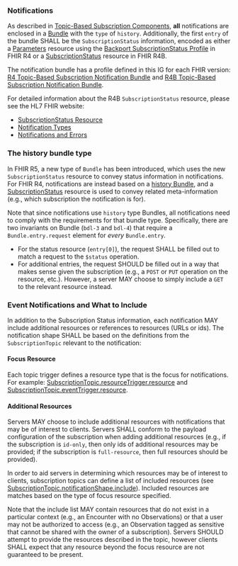 ### Notifications

As described in [Topic-Based Subscription Components](components.html#subscription-notifications), **all** notifications are enclosed in a [Bundle](http://hl7.org/fhir/bundle.html) with the `type` of `history`.  Additionally, the first `entry` of the bundle SHALL be the `SubscriptionStatus` information, encoded as either a [Parameters](http://hl7.org/fhir/R4/parameters.html) resource using the [Backport SubscriptionStatus Profile](StructureDefinition-backport-subscription-status-r4.html) in FHIR R4 or a [SubscriptionStatus](http://hl7.org/fhir/subscriptionstatus.html) resource in FHIR R4B.

The notification bundle has a profile defined in this IG for each FHIR version: [R4 Topic-Based Subscription Notification Bundle](StructureDefinition-backport-subscription-notification-r4.html) and [R4B Topic-Based Subscription Notification Bundle](StructureDefinition-backport-subscription-notification.html).


For detailed information about the R4B `SubscriptionStatus` resource, please see the HL7 FHIR website:
* [SubscriptionStatus Resource](http://hl7.org/fhir/subscriptionstatus.html)
* [Notification Types](http://hl7.org/fhir/subscriptionstatus.html#notification-types)
* [Notifications and Errors](http://hl7.org/fhir/subscriptionstatus.html#errors)



### The history bundle type

In FHIR R5, a new type of `Bundle` has been introduced, which uses the new `SubscriptionStatus` resource to convey status information in notifications.  For FHIR R4, notifications are instead based on a [history Bundle](http://hl7.org/fhir/bundle.html#history), and a [SubscriptionStatus](http://hl7.org/fhir/subscriptionstatus.html) resource is used to convey related meta-information (e.g., which subscription the notification is for).

Note that since notifications use `history` type Bundles, all notifications need to comply with the requirements for that bundle type.  Specifically, there are two invariants on Bundle (`bdl-3` and `bdl-4`) that require a `Bundle.entry.request` element for *every* `Bundle.entry`.
* For the status resource (`entry[0]`), the request SHALL be filled out to match a request to the `$status` operation.
* For additional entries, the request SHOULD be filled out in a way that makes sense given the subscription (e.g., a `POST` or `PUT` operation on the resource, etc.).  However, a server MAY choose to simply include a `GET` to the relevant resource instead.

### Event Notifications and What to Include

In addition to the Subscription Status information, each notification MAY include additional resources or references to resources (URLs or ids).  The notification shape SHALL be based on the definitions from the `SubscriptionTopic` relevant to the notification:

#### Focus Resource

Each topic trigger defines a resource type that is the focus for notifications.  For example: [SubscriptionTopic.resourceTrigger.resource](http://hl7.org/fhir/subscriptiontopic-definitions.html#SubscriptionTopic.resourceTrigger.resource) and [SubscriptionTopic.eventTrigger.resource](http://hl7.org/fhir/subscriptiontopic-definitions.html#SubscriptionTopic.eventTrigger.resource).

#### Additional Resources

Servers MAY choose to include additional resources with notifications that may be of interest to clients.  Servers SHALL conform to the payload configuration of the subscription when adding additional resources (e.g., if the subscription is `id-only`, then only ids of additional resources may be provided; if the subscription is `full-resource`, then full resources should be provided).

In order to aid servers in determining which resources may be of interest to clients, subscription topics can define a list of included resources (see [SubscriptionTopic.notificationShape.include](http://hl7.org/fhir/subscriptiontopic-definitions.html#SubscriptionTopic.notificationShape.include)).  Included resources are matches based on the type of focus resource specified.

Note that the include list MAY contain resources that do not exist in a particular context (e.g., an Encounter with no Observations) or that a user may not be authorized to access (e.g., an Observation tagged as sensitive that cannot be shared with the owner of a subscription).  Servers SHOULD attempt to provide the resources described in the topic, however clients SHALL expect that any resource beyond the focus resource are not guaranteed to be present.
